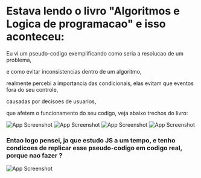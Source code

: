 # Estava lendo o livro "Algoritmos e Logica de programacao" e isso aconteceu:

Eu vi um pseudo-codigo exemplificando como seria a resolucao de um problema, 

e como evitar inconsistencias dentro de um algoritmo,

realmente percebi a importancia das condicionais, elas evitam que eventos fora do seu controle, 

causadas por decisoes de usuarios,

que afetem o funcionamento do seu codigo, veja abaixo trechos do livro: 

![App Screenshot]()
![App Screenshot]()
![App Screenshot]()
![App Screenshot]()


### Entao logo pensei, ja que estudo JS a um tempo, e tenho condicoes de replicar esse pseudo-codigo em codigo real, porque nao fazer ?

![App Screenshot](https://uploaddeimagens.com.br/images/004/295/654/original/code.png?1673480995)

